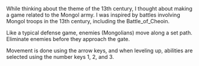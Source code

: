 While thinking about the theme of the 13th century, I thought about making a game related to the Mongol army. I was inspired by battles involving Mongol troops in the 13th century, including the Battle_of_Cheoin.

Like a typical defense game, enemies (Mongolians) move along a set path. Eliminate enemies before they approach the gate.

Movement is done using the arrow keys, and when leveling up, abilities are selected using the number keys 1, 2, and 3.